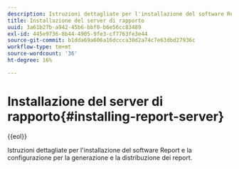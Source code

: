```yaml
---
description: Istruzioni dettagliate per l'installazione del software Report e la configurazione per la generazione e la distribuzione dei report.
title: Installazione del server di rapporto
uuid: 3a61b27b-a942-45b6-bbf0-b6e56cc83489
exl-id: 445e9736-8b44-4905-9fe3-cf7763fe3e44
source-git-commit: b1dda69a606a16dccca30d2a74c7e63dbd27936c
workflow-type: tm+mt
source-wordcount: '36'
ht-degree: 16%

---
```


# Installazione del server di rapporto{#installing-report-server}

{{eol}}

Istruzioni dettagliate per l&#39;installazione del software Report e la configurazione per la generazione e la distribuzione dei report.
